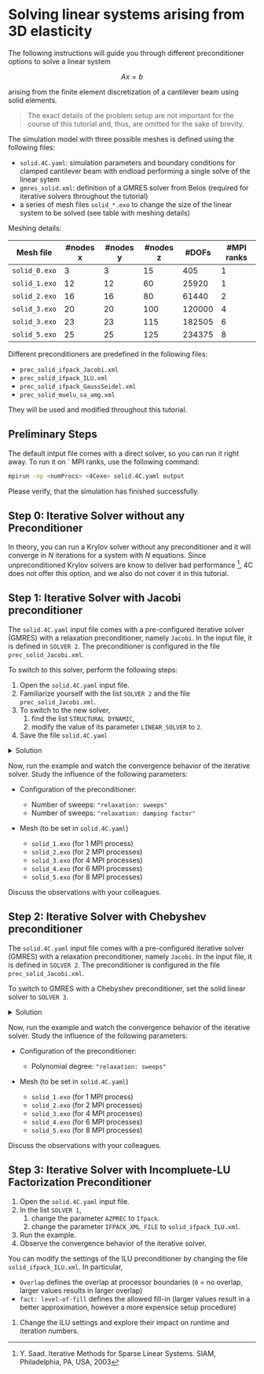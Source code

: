 # Solving linear systems arising from 3D elasticity

The following instructions will guide you through different preconditioner options
to solve a linear system

$$Ax = b$$

arising from the finite element discretization of a cantilever beam using solid elements.

> The exact details of the problem setup are not important for the course of this tutorial
and, thus, are omitted for the sake of brevity.

The simulation model with three possible meshes is defined using the following files:

- `solid.4C.yaml`: simulation parameters and boundary conditions for clamped cantilever beam with endload performing a single solve of the linear sytem
- `gmres_solid.xml`: definition of a GMRES solver from Belos (required for iterative solvers throughout the tutorial)
- a series of mesh files `solid_*.exo` to change the size of the linear system to be solved (see table with meshing details)

Meshing details:

| Mesh file | #nodes x | #nodes y | #nodes z | #DOFs |  #MPI ranks |
|---|---|---|---|---|---|
| `solid_0.exo` | 3 | 3 | 15 | 405 | 1 |
| `solid_1.exo` | 12 | 12 | 60 | 25920 | 1 |
| `solid_2.exo` | 16 | 16 | 80 | 61440 | 2 |
| `solid_3.exo` | 20 | 20 | 100 | 120000 | 4 |
| `solid_3.exo` | 23 | 23 | 115 | 182505 | 6 |
| `solid_5.exo` | 25 | 25 |125 | 234375 | 8 |

Different preconditioners are predefined in the following files:

- `prec_solid_ifpack_Jacobi.xml`
- `prec_solid_ifpack_ILU.xml`
- `prec_solid_ifpack_GaussSeidel.xml`
- `prec_solid_muelu_sa_amg.xml`

They will be used and modified throughout this tutorial.

## Preliminary Steps

The default intput file comes with a direct solver, so you can run it right away.
To run it on `<numProc> MPI ranks, use the following command:

```bash
mpirun -np <numProcs> <4Cexe> solid.4C.yaml output
```

Please verify, that the simulation has finished successfully.

## Step 0: Iterative Solver without any Preconditioner

In theory, you can run a Krylov solver without any preconditioner and it will converge in $N$ iterations for a system with $N$ equations.
Since unpreconditioned Krylov solvers are know to deliver bad performance [^1], 4C does not offer this option,
and we also do not cover it in this tutorial.

## Step 1: Iterative Solver with Jacobi preconditioner

The `solid.4C.yaml` input file comes with a pre-configured iterative solver (GMRES) with a relaxation preconditioner, namely `Jacobi`.
In the input file, it is defined in `SOLVER 2`.
The preconditioner is configured in the file `prec_solid_Jacobi.xml`.

To switch to this solver, perform the following steps:

1. Open the `solid.4C.yaml` input file.
1. Familiarize yourself with the list `SOLVER 2` and the file `prec_solid_Jacobi.xml`.
1. To switch to the new solver,
   1. find the list `STRUCTURAL DYNAMIC`,
   1. modify the value of its parameter `LINEAR_SOLVER` to `2`.
1. Save the file `solid.4C.yaml`

<details>
<summary>Solution</summary>

```
STRUCTURAL DYNAMIC:
  INT_STRATEGY: "Standard"
  DYNAMICTYPE: "Statics"
  TIMESTEP: 1.0
  NUMSTEP: 1
  MAXTIME: 1
  MAXITER: 1
  DIVERCONT: "continue"
  LINEAR_SOLVER: 2
```

</details>

Now, run the example and watch the convergence behavior of the iterative solver.
Study the influence of the following parameters:

- Configuration of the preconditioner:

  - Number of sweeps: `"relaxation: sweeps"`
  - Number of sweeps: `"relaxation: damping factor"`

- Mesh (to be set in `solid.4C.yaml`)

  - `solid_1.exo` (for 1 MPI process)
  - `solid_2.exo` (for 2 MPI processes)
  - `solid_3.exo` (for 4 MPI processes)
  - `solid_4.exo` (for 6 MPI processes)
  - `solid_5.exo` (for 8 MPI processes)

Discuss the observations with your colleagues.

## Step 2: Iterative Solver with Chebyshev preconditioner

The `solid.4C.yaml` input file comes with a pre-configured iterative solver (GMRES) with a relaxation preconditioner, namely `Jacobi`.
In the input file, it is defined in `SOLVER 2`.
The preconditioner is configured in the file `prec_solid_Jacobi.xml`.

To switch to GMRES with a Chebyshev preconditioner, set the solid linear solver to `SOLVER 3`.

<details>
<summary>Solution</summary>

```
STRUCTURAL DYNAMIC:
  INT_STRATEGY: "Standard"
  DYNAMICTYPE: "Statics"
  TIMESTEP: 1.0
  NUMSTEP: 1
  MAXTIME: 1
  MAXITER: 1
  DIVERCONT: "continue"
  LINEAR_SOLVER: 3
```

</details>

Now, run the example and watch the convergence behavior of the iterative solver.
Study the influence of the following parameters:

- Configuration of the preconditioner:

  - Polynomial degree: `"relaxation: sweeps"`

- Mesh (to be set in `solid.4C.yaml`)

  - `solid_1.exo` (for 1 MPI process)
  - `solid_2.exo` (for 2 MPI processes)
  - `solid_3.exo` (for 4 MPI processes)
  - `solid_4.exo` (for 6 MPI processes)
  - `solid_5.exo` (for 8 MPI processes)

Discuss the observations with your colleagues.

## Step 3: Iterative Solver with Incompluete-LU Factorization Preconditioner

1. Open the `solid.4C.yaml` input file.
1. In the list `SOLVER 1`,
   1. change the parameter `AZPREC` to `Ifpack`.
   1. change the parameter `IFPACK_XML_FILE` to `solid_ifpack_ILU.xml`.
1. Run the example.
1. Observe the convergence behavior of the iterative solver.

You can modify the settings of the ILU preconditioner by changing the file `solid_ifpack_ILU.xml`.
In particular,

- `Overlap` defines the overlap at processor boundaries (`0` = no overlap, larger values results in larger overlap)
- `fact: level-of-fill` defines the allowed fill-in (larger values result in a better approximation, however a more expensice setup procedure)

1. Change the ILU settings and explore their impact on runtime and iteration numbers.

[^1]: Y. Saad. Iterative Methods for Sparse Linear Systems. SIAM, Philadelphia, PA, USA, 2003
